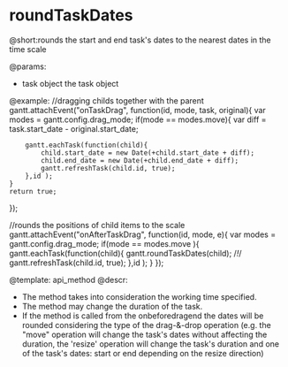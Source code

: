 roundTaskDates
=============
@short:rounds the start and end task's dates to the nearest dates in the time scale
	

@params:
- task	object	the task object




@example:
//dragging childs together with the parent
gantt.attachEvent("onTaskDrag", function(id, mode, task, original){
    var modes = gantt.config.drag_mode;
    if(mode == modes.move){
        var diff = task.start_date - original.start_date;

        gantt.eachTask(function(child){
            child.start_date = new Date(+child.start_date + diff);
            child.end_date = new Date(+child.end_date + diff);
            gantt.refreshTask(child.id, true);
        },id );
    }
    return true;
});

//rounds the positions of child items to the scale
gantt.attachEvent("onAfterTaskDrag", function(id, mode, e){
     var modes = gantt.config.drag_mode;
     if(mode == modes.move ){
         gantt.eachTask(function(child){
            gantt.roundTaskDates(child);  /*!*/
            gantt.refreshTask(child.id, true);
         },id );
     }
});

@template:	api_method
@descr:

- The method takes into consideration the working time specified.
- The method may change the duration of the task.
- If the method is called from the onbeforedragend the dates will be rounded considering the type of the drag-&-drop operation (e.g. 
the "move" operation will change the task's dates without affecting the duration, the 'resize' operation will change the task's duration and one of the task's dates: start or end depending on the resize direction) 


